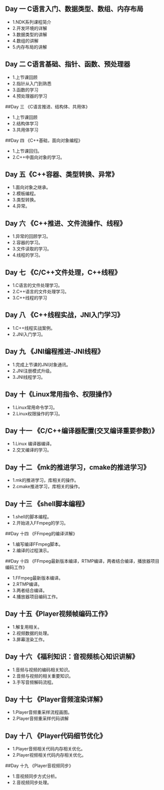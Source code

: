 ## Day 一  C语言入门、数据类型、数组、内存布局
- 1.NDK系列课程简介
- 2.开发环境的详解
- 3.数据类型的讲解
- 4.数组的讲解
- 5.内存布局的讲解

## Day 二  C语言基础、指针、函数、预处理器

- 1.上节课回顾
- 2.指针从入门到熟悉
- 3.函数的学习
- 4.预处理器的学习

##Day 三 《C语言推进、结构体、共用体》

- 1.上节课回顾
- 2.结构体学习
- 3.共用体学习

##Day 四  《C++基础，面向对象编程》

- 1.上节课回归。
- 2.C++中面向对象的学习。

## Day 五《C++容器、类型转换、异常》

- 1.面向对象之继承。
- 2.模板编程。
- 3.类型转换。
- 4.异常。

## Day 六 《C++推进、文件流操作、线程》

- 1.异常的回顾学习。
- 2.容器的学习。
- 3.文件读取的学习。
- 4.线程的学习。

## Day 七 《C/C++文件处理，C++线程》

- 1.C语言的文件处理学习。
- 2.C++语言的文件处理学习。
- 3.C++线程的学习

## Day 八 《C++线程实战，JNI入门学习》

- 1.C++线程实战案例。
- 2.JNI入门学习。

## Day 九 《JNI编程推进-JNI线程》

- 1.完成上节课的JNI对象通讯。
- 2.JNI注册模式升级。
- 3.JNI线程学习。

## Day 十《Linux常用指令、权限操作》
- 1.Linux常用命令学习。
- 2.Linux权限操作的学习。

## Day 十一 《C/C++编译器配置(交叉编译重要参数)》

- 1.Linux 编译器编译。
- 2.交叉编译的学习。

## Day 十二 《mk的推进学习，cmake的推进学习》
- 1.mk的推进学习，库相关的操作。
- 2.cmake推进学习，库相关的操作。

## Day 十三 《shell脚本编程》

- 1.shell的脚本编程。
- 2.开始进入FFmpeg的学习。

##Day 十四 《FFmpeg的编译详解》

- 1.编写编译FFmpeg脚本。
- 2.编译的过程演示。

##Day 十四 《FFmpeg最新版本编译，RTMP编译，两者结合编译，播放器项目编码工作》

- 1.FFmpeg最新版本编译。
- 2.RTMP编译。
- 3.两者结合编译。
- 4.播放器项目编码工作。

## Day 十五《Player视频帧编码工作》

- 1.解复用相关。
- 2.视频数据的处理。
- 3.屏幕渲染工作。

## Day 十六 《福利知识：音视频核心知识讲解》
- 1.音频与视频的编码相关知识。
- 2.音频与视频的相关重要知识。
- 3.手写音频解码流程。

## Day 十七 《Player音频渲染详解》
- 1.Player音频重采样流程画图。
- 2.Player音频重采样代码讲解

## Day 十八 《Player代码细节优化》

- 1.Player音频相关代码内存相关优化。
- 2.Player视频相关代码内存相关优化。

##Day 十九 《Player音视频同步》

- 1.音视频同步方式分析。
- 2.音视频同步处理。

